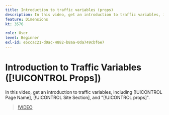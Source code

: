 ```yaml
---
title: Introduction to traffic variables (props)
description: In this video, get an introduction to traffic variables, including Page Name, Site Section, and "props".
feature: Dimensions
kt: 3576

role: User
level: Beginner
exl-id: e5ccac21-d0ac-4882-b8aa-0da749cbf6e7
---
```

# Introduction to Traffic Variables ([!UICONTROL Props])

In this video, get an introduction to traffic variables, including [!UICONTROL Page Name], [!UICONTROL Site Section], and "[!UICONTROL props]".

>[!VIDEO](https://video.tv.adobe.com/v/28767/?quality=12&learn=on)
